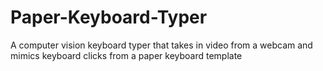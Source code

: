 # Paper-Keyboard-Typer
A computer vision keyboard typer that takes in video from a webcam and mimics keyboard clicks from a paper keyboard template
